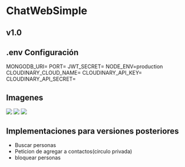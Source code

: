# ChatWebSimple
## v1.0
## .env Configuración
MONGODB_URI=
PORT=
JWT_SECRET=
NODE_ENV=production
CLOUDINARY_CLOUD_NAME=
CLOUDINARY_API_KEY=
CLOUDINARY_API_SECRET=
## Imagenes
![](https://drive.google.com/uc?export=view&id=1Y5unk2k6gZJxHPHt_yUWFg2lBKNwGBLW)
![](https://drive.google.com/uc?export=view&id=1l1VM3exYZ6TqGy04FT2abqOf40iZtmHS)
![](https://drive.google.com/uc?export=view&id=1Isx-0_l1XS9TFPM-IE9Qf6C7t0vWHlVP)
## Implementaciones para versiones posteriores
- Buscar personas
- Peticion de agregar a contactos(circulo privada)
- bloquear personas
